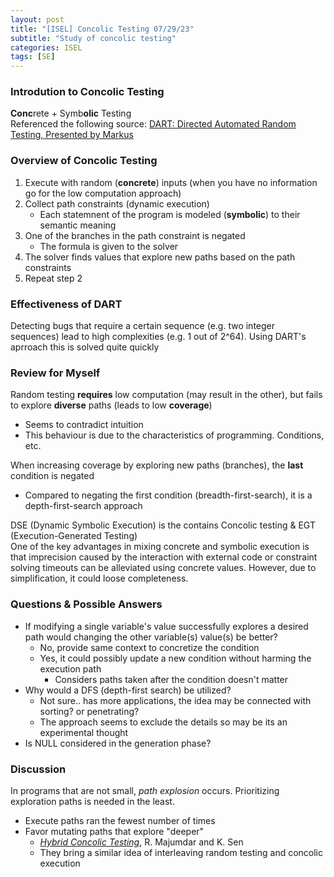 ```yaml
---
layout: post
title: "[ISEL] Concolic Testing 07/29/23"
subtitle: "Study of concolic testing"
categories: ISEL
tags: [SE]
---
```


### Introdution to Concolic Testing
**Conc**rete + Symb**olic** Testing<br>
Referenced the following source: [DART: Directed Automated Random Testing, Presented by Markus](https://people.cs.vt.edu/~ryder/6304/lectures/12-DART_Godefried_PLDI2005_MarkusK-slides.pdf)

### Overview of Concolic Testing
1. Execute with random (**concrete**) inputs (when you have no information go for the low computation approach)
2. Collect path constraints (dynamic execution)
    * Each statemnent of the program is modeled (**symbolic**) to their semantic meaning
3. One of the branches in the path constraint is negated
    * The formula is given to the solver
4. The solver finds values that explore new paths based on the path constraints
5. Repeat step 2

### Effectiveness of DART
Detecting bugs that require a certain sequence (e.g. two integer sequences) lead to high complexities (e.g. 1 out of 2^64). Using DART's aprroach this is solved quite quickly

### Review for Myself
Random testing **requires** low computation (may result in the other), but fails to explore **diverse** paths (leads to low **coverage**)
* Seems to contradict intuition
* This behaviour is due to the characteristics of programming. Conditions, etc.

When increasing coverage by exploring new paths (branches), the **last** condition is negated
* Compared to negating the first condition (breadth-first-search), it is a depth-first-search approach

DSE (Dynamic Symbolic Execution) is the contains Concolic testing & EGT (Execution-Generated Testing)<br>
One of the key advantages in mixing concrete and symbolic execution is that imprecision caused by the interaction with external code or constraint solving timeouts can be alleviated using concrete values. However, due to simplification, it could loose completeness.

### Questions & Possible Answers
* If modifying a single variable's value successfully explores a desired path would changing the other variable(s) value(s) be better?
    * No, provide same context to concretize the condition
    * Yes, it could possibly update a new condition without harming the execution path
        * Considers paths taken after the condition doesn't matter
* Why would a DFS (depth-first search) be utilized?
    * Not sure.. has more applications, the idea may be connected with sorting? or penetrating?
    * The approach seems to exclude the details so may be its an experimental thought
* Is NULL considered in the generation phase?

### Discussion
In programs that are not small, *path explosion* occurs. Prioritizing exploration paths is needed in the least.
* Execute paths ran the fewest number of times
* Favor mutating paths that explore "deeper"
    * [*Hybrid Concolic Testing*](https://wcventure.github.io/FuzzingPaper/Paper/ICSE07_Hybrid.pdf), R. Majumdar and K. Sen
    * They bring a similar idea of interleaving random testing and concolic execution